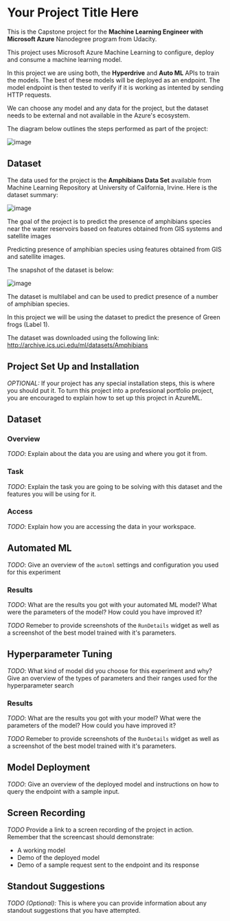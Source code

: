 # Your Project Title Here

This is the Capstone project for the **Machine Learning Engineer with Microsoft Azure** Nanodegree program from Udacity. 

This project uses Microsoft Azure Machine Learning to configure, deploy and consume a machine learning model. 

In this project we are using both, the **Hyperdrive** and **Auto ML** APIs to train the models. 
The best of these models will be deployed as an endpoint. The model endpoint is then tested to verify if it is working as intented by sending HTTP requests. 

We can choose any model and any data for the project, but the dataset needs to be external and not available in the Azure's ecosystem. 

The diagram below outlines the steps performed as part of the project:

![image](https://user-images.githubusercontent.com/60096624/116930600-dde77d80-ac57-11eb-8fb1-bc153b32bab5.png)

## Dataset

The data used for the project is the **Amphibians Data Set** available from Machine Learning Repository at University of California, Irvine. Here is the dataset summary:

![image](https://user-images.githubusercontent.com/60096624/116929286-1be3a200-ac56-11eb-804a-ccc3009b5836.png)

The goal of the project is to predict the presence of amphibians species near the water reservoirs based on features obtained from GIS systems and satellite images

Predicting presence of amphibian species using features obtained from GIS and satellite images.

The snapshot of the dataset is below:

![image](https://user-images.githubusercontent.com/60096624/116927469-9d860080-ac53-11eb-8f11-8cafc0dfdb85.png)

The dataset is multilabel and can be used to predict presence of a number of amphibian species. 

In this project we will be using the dataset to predict the presence of Green frogs (Label 1).

The dataset was downloaded using the following link:  http://archive.ics.uci.edu/ml/datasets/Amphibians


## Project Set Up and Installation
*OPTIONAL:* If your project has any special installation steps, this is where you should put it. To turn this project into a professional portfolio project, you are encouraged to explain how to set up this project in AzureML.

## Dataset

### Overview
*TODO*: Explain about the data you are using and where you got it from.

### Task
*TODO*: Explain the task you are going to be solving with this dataset and the features you will be using for it.

### Access
*TODO*: Explain how you are accessing the data in your workspace.

## Automated ML
*TODO*: Give an overview of the `automl` settings and configuration you used for this experiment

### Results
*TODO*: What are the results you got with your automated ML model? What were the parameters of the model? How could you have improved it?

*TODO* Remeber to provide screenshots of the `RunDetails` widget as well as a screenshot of the best model trained with it's parameters.

## Hyperparameter Tuning
*TODO*: What kind of model did you choose for this experiment and why? Give an overview of the types of parameters and their ranges used for the hyperparameter search


### Results
*TODO*: What are the results you got with your model? What were the parameters of the model? How could you have improved it?

*TODO* Remeber to provide screenshots of the `RunDetails` widget as well as a screenshot of the best model trained with it's parameters.

## Model Deployment
*TODO*: Give an overview of the deployed model and instructions on how to query the endpoint with a sample input.

## Screen Recording
*TODO* Provide a link to a screen recording of the project in action. Remember that the screencast should demonstrate:
- A working model
- Demo of the deployed  model
- Demo of a sample request sent to the endpoint and its response

## Standout Suggestions
*TODO (Optional):* This is where you can provide information about any standout suggestions that you have attempted.
